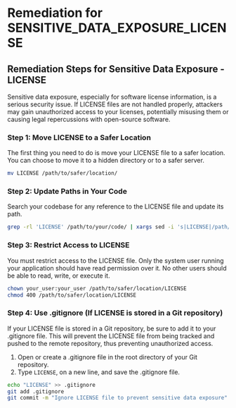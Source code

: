 # Remediation for SENSITIVE_DATA_EXPOSURE_LICENSE

## Remediation Steps for Sensitive Data Exposure - LICENSE
Sensitive data exposure, especially for software license information, is a serious security issue. If LICENSE files are not handled properly, attackers may gain unauthorized access to your licenses, potentially misusing them or causing legal repercussions with open-source software.
### Step 1: Move LICENSE to a Safer Location
The first thing you need to do is move your LICENSE file to a safer location. You can choose to move it to a hidden directory or to a safer server.
```bash
mv LICENSE /path/to/safer/location/
```
### Step 2: Update Paths in Your Code
Search your codebase for any reference to the LICENSE file and update its path.
```bash
grep -rl 'LICENSE' /path/to/your/code/ | xargs sed -i 's|LICENSE|/path/to/safer/location/LICENSE|g'
```
### Step 3: Restrict Access to LICENSE
You must restrict access to the LICENSE file. Only the system user running your application should have read permission over it. No other users should be able to read, write, or execute it.
```bash
chown your_user:your_user /path/to/safer/location/LICENSE
chmod 400 /path/to/safer/location/LICENSE
```

### Step 4: Use .gitignore (If LICENSE is stored in a Git repository)
If your LICENSE file is stored in a Git repository, be sure to add it to your .gitignore file. This will prevent the LICENSE file from being tracked and pushed to the remote repository, thus preventing unauthorized access.
1. Open or create a .gitignore file in the root directory of your Git repository.
2. Type `LICENSE`, on a new line, and save the .gitignore file.
```bash
echo "LICENSE" >> .gitignore
git add .gitignore
git commit -m "Ignore LICENSE file to prevent sensitive data exposure"
```